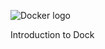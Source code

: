 ![Docker logo](https://github.com/MANT-i-S/imgs/blob/master/docker595x335_0.jpg)

Introduction to Dock
